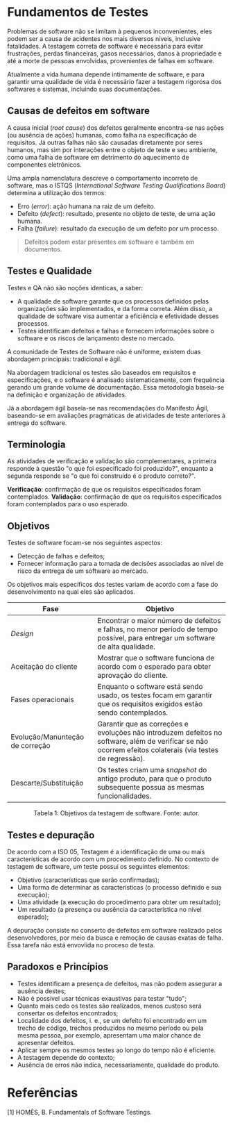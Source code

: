 # Fundamentos de Testes

Problemas de software não se limitam à pequenos inconvenientes, eles podem ser a causa de acidentes nos mais diversos
níveis, inclusive fatalidades. A testagem correta de software é necessária para evitar frustrações, perdas financeiras,
gasos necessários, danos à propriedade e até a morte de pessoas envolvidas, provenientes de falhas em software.

Atualmente a vida humana depende intimamente de software, e para garantir uma qualidade de vida é necessário fazer a
testagem rigorosa dos softwares e sistemas, incluindo suas documentações.

## Causas de defeitos em software

A causa inicial (_root cause_) dos defeitos geralmente encontra-se nas ações (ou ausência de ações) humanas, como falha
na especificação de requisitos. Já outras falhas não são causadas diretamente por seres humanos, mas sim por interações
entre o objeto de teste e seu ambiente, como uma falha de software em detrimento do aquecimento de componentes
eletrônicos.

Uma ampla nomenclatura descreve o comportamento incorreto de software, mas o ISTQS (_International
Software Testing Qualifications Board_) determina a utilização dos termos:

- Erro (_error_): ação humana na raiz de um defeito.
- Defeito (_defect_): resultado, presente no objeto de teste, de uma ação humana.
- Falha (_failure_): resultado da execução de um defeito por um processo.

> Defeitos podem estar presentes em software e também em documentos.

## Testes e Qualidade

Testes e QA não são noções identicas, a saber:

- A qualidade de software garante que os processos definidos pelas organizações são implementados, e da forma correta.
  Além disso, a qualidade de software visa aumentar a eficiência e efetividade desses processos.
- Testes identificam defeitos e falhas e fornecem informações sobre o software e os riscos de lançamento deste no
  mercado.

A comunidade de Testes de Software não é uniforme, existem duas abordagem principais: tradicional e ágil.

Na abordagem tradicional os testes são baseados em requisitos e especificações, e o software é analisado
sistematicamente, com frequência gerando um grande volume de documentação. Essa metodologia baseia-se na definição e
organização de atividades.

Já a abordagem ágil baseia-se nas recomendações do Manifesto Ágil, baseando-se em avaliações pragmáticas de atividades
de teste anteriores à entrega do software.

## Terminologia

As atividades de verificação e validação são complementares, a primeira responde à questão "o que foi especificado foi
produzido?", enquanto a segunda responde se "o que foi construído é o produto correto?".

**Verificação**: confirmação de que os requisitos especificados foram contemplados.
**Validação**: confirmação de que os requisitos especificados foram contemplados para o uso esperado.

## Objetivos

Testes de software focam-se nos seguintes aspectos:

- Detecção de falhas e defeitos;
- Fornecer informação para a tomada de decisões associadas ao nível de risco da entrega de um software ao mercado.

Os objetivos mais específicos dos testes variam de acordo com a fase do desenvolvimento na qual eles são aplicados.

| Fase                            | Objetivo                                                                                                                                                  |
|---------------------------------|-----------------------------------------------------------------------------------------------------------------------------------------------------------|
| _Design_                        | Encontrar o maior número de defeitos e falhas, no menor período de tempo possível, para entregar um software de alta qualidade.                           |
| Aceitação do cliente            | Mostrar que o software funciona de acordo com o esperado para obter aprovação do cliente.                                                                 |
| Fases operacionais              | Enquanto o software está sendo usado, os testes focam em garantir que os requisitos exigidos estão sendo contemplados.                                    |
| Evolução/Manunteção de correção | Garantir que as correções e evoluções não introduzem defeitos no software, além de verificar se não ocorrem efeitos colaterais (via testes de regressão). |
| Descarte/Substituição           | Os testes criam uma _snapshot_ do antigo produto, para que o produto subsequente possua as mesmas funcionalidades.                                        |

<div style="text-align: center"> Tabela 1: Objetivos da testagem de software. Fonte: autor. </div>

## Testes e depuração

De acordo com a ISO 05, Testagem é a identificação de uma ou mais características de acordo com um procedimento
definido. No contexto de testagem de software, um teste possui os seguintes elementos:

- Objetivo (características que serão confirmadas);
- Uma forma de determinar as características (o processo definido e sua execução);
- Uma atividade (a execução do procedimento para obter um resultado);
- Um resultado (a presença ou ausência da característica no nível esperado);

A depuração consiste no conserto de defeitos em software realizado pelos desenvolvedores, por meio da busca e remoção de
causas exatas de falha. Essa tarefa não está envovlida no proceso de testa.

## Paradoxos e Princípios

- Testes identificam a presença de defeitos, mas não podem assegurar a ausência destes;
- Não é possível usar técnicas exaustivas para testar "tudo";
- Quanto mais cedo os testes são realizados, menos custoso será consertar os defeitos encontrados;
- Localidade dos defeitos, i. e., se um defeito foi encontrado em um trecho de código, trechos produzidos no mesmo
  período ou pela mesma pessoa, por exemplo, apresentam uma maior chance de apresentar defeitos.
- Aplicar sempre os mesmos testes ao longo do tempo não é eficiente.
- A testagem depende do contexto;
- Ausência de erros não indica, necessariamente, qualidade do produto.

# Referências

[1] HOMÈS, B. Fundamentals of Software Testings.   
